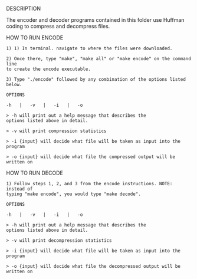 DESCRIPTION

The encoder and decoder programs contained in this folder use Huffman coding to compress and decompress files.

HOW TO RUN ENCODE
	
	1) 1) In terminal. navigate to where the files were downloaded.
	
	2) Once there, type "make", "make all" or "make encode" on the command line
	to create the encode executable.
	
	3) Type "./encode" followed by any combination of the options listed below.
	
	OPTIONS
	
	-h   |   -v   |   -i   |   -o
	
	> -h will print out a help message that describes the
	options listed above in detail.
	
	> -v will print compression statistics
	
	> -i {input} will decide what file will be taken as input into the program
	
	> -o {input} will decide what file the compressed output will be written on
	
HOW TO RUN DECODE

	1) Follow steps 1, 2, and 3 from the encode instructions. NOTE: instead of
	typing "make encode", you would type "make decode".
	
	OPTIONS
	
	-h   |   -v   |   -i   |   -o
	
	> -h will print out a help message that describes the
	options listed above in detail.
	
	> -v will print decompression statistics
	
	> -i {input} will decide what file will be taken as input into the program
	
	> -o {input} will decide what file the decompressed output will be written on
	
	
